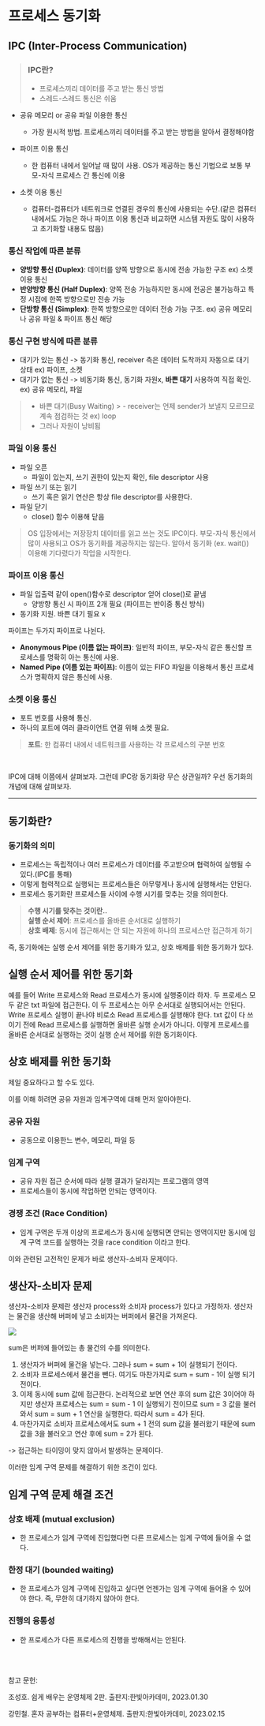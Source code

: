# 프로세스 동기화

## IPC (Inter-Process Communication)
>### IPC란?
> - 프로세스끼리 데이터를 주고 받는 통신 방법
> - 스레드-스레드 통신은 쉬움


- 공유 메모리 or 공유 파일 이용한 통신
  - 가장 원시적 방법. 프로세스끼리 데이터를 주고 받는 방법을 알아서 결정해야함


- 파이프 이용 통신
  - 한 컴퓨터 내에서 일어날 때 많이 사용. OS가 제공하는 통신 기법으로 보통 부모-자식 프로세스 간 통신에 이용


- 소켓 이용 통신
  - 컴퓨터-컴퓨터가 네트워크로 연결된 경우의 통신에 사용되는 수단.(같은 컴퓨터 내에서도 가능은 하나 파이프 이용 통신과 비교하면 시스템 자원도 많이 사용하고 초기화할 내용도 많음)

### 통신 작업에 따른 분류
- **양방향 통신 (Duplex)**: 데이터를 양쪽 방향으로 동시에 전송 가능한 구조 ex) 소켓 이용 통신
- **반양방향 통신 (Half Duplex)**: 양쪽 전송 가능하지만 동시에 전공은 불가능하고 특정 시점에 한쪽 방향으로만 전송 가능
- **단방향 통신 (Simplex)**: 한쪽 방향으로만 데이터 전송 가능 구조. ex) 공유 메모리나 공유 파일 & 파이프 통신 해당

### 통신 구현 방식에 따른 분류
- 대기가 있는 통신 -> 동기화 통신, receiver 측은 데이터 도착까지 자동으로 대기 상태 ex) 파이프, 소켓
- 대기가 없는 통신 -> 비동기화 통신, 동기화 자원x, **바쁜 대기** 사용하여 직접 확인. ex) 공유 메모리, 파일

> - 바쁜 대기(Busy Waiting)
    >  - receiver는 언제 sender가 보낼지 모르므로 계속 점검하는 것 ex) loop
>  - 그러나 자원이 낭비됨

### 파일 이용 통신
- 파일 오픈
  - 파일이 있는지, 쓰기 권한이 있는지 확인, file descriptor 사용
- 파일 쓰기 또는 읽기
  - 쓰기 혹은 읽기 연산은 항상 file descriptor를 사용한다.
- 파일 닫기
  - close() 함수 이용해 닫음
>OS 입장에서는 저장장치 데이터를 읽고 쓰는 것도 IPC이다.
> 부모-자식 통신에서 많이 사용되고 OS가 동기화를 제공하지는 않는다. 알아서 동기화 (ex. wait()) 이용해 기다렸다가 작업을 시작한다.

### 파이프 이용 통신
- 파일 입출력 같이 open()함수로 descriptor 얻어 close()로 끝냄
  - 양방향 통신 시 파이프 2개 필요 (파이프는 반이중 통신 방식)
- 동기화 지원. 바쁜 대기 필요 x

파이프는 두가지 파이프로 나뉜다.

- **Anonymous Pipe (이름 없는 파이프)**: 일반적 파이프, 부모-자식 같은 통신할 프로세스를 명확히 아는 통신에 사용. 
- **Named Pipe (이름 있는 파이프)**: 이름이 있는 FIFO 파일을 이용해서 통신 프로세스가 명확하지 않은 통신에 사용.

### 소켓 이용 통신
- 포트 번호를 사용해 통신.
- 하나의 포트에 여러 클라이언트 연결 위해 소켓 필요.
> **포트**: 한 컴퓨터 내에서 네트워크를 사용하는 각 프로세스의 구분 번호


<br/>

IPC에 대해 이쯤에서 살펴보자. 그런데 IPC랑 동기화랑 무슨 상관일까? 우선 동기화의 개념에 대해 살펴보자.

---
## 동기화란?

### 동기화의 의미
- 프로세스는 독립적이나 여러 프로세스가 데이터를 주고받으며 협력하여 실행될 수 있다.(IPC를 통해)
- 이렇게 협력적으로 실행되는 프로세스들은 아무렇게나 동시에 실행해서는 안된다.
- 프로세스 동기화란 프로세스들 사이에 수행 시기를 맞추는 것을 의미한다.

> **수행 시기를 맞추는 것이란..** <br/>
> **실행 순서 제어**: 프로세스를 올바른 순서대로 실행하기 <br/>
> **상호 배제**: 동시에 접근해서는 안 되는 자원에 하나의 프로세스만 접근하게 하기

즉, 동기화에는 실행 순서 제어를 위한 동기화가 있고, 상호 배제를 위한 동기화가 있다.

## 실행 순서 제어를 위한 동기화
예를 들어 Write 프로세스와 Read 프로세스가 동시에 실행중이라 하자. 두 프로세스 모두 같은 txt 파일에 접근한다. 이 두 프로세스는 아무 순서대로 실행되어서는 안된다.
Write 프로세스 실행이 끝나야 비로소 Read 프로세스를 실행해야 한다. txt 값이 다 쓰이기 전에 Read 프로세스를 실행하면 올바른 실행 순서가 아니다. 이렇게 프로세스를 올바른 순서대로
실행하는 것이 실행 순서 제어를 위한 동기화이다.

## 상호 배제를 위한 동기화
제일 중요하다고 할 수도 있다.

이를 이해 하려면 공유 자원과 임계구역에 대해 먼저 알아야한다.

### 공유 자원
- 공동으로 이용한느 변수, 메모리, 파일 등

### 임계 구역
- 공유 자원 접근 순서에 따라 실행 결과가 달라지는 프로그램의 영역
- 프로세스들이 동시에 작업하면 안되는 영역이다.

### 경쟁 조건 (Race Condition)
- 임계 구역은 두개 이상의 프로세스가 동시에 실행되면 안되는 영역이지만 동시에 임계 구역 코드를 실행하는 것을 race condition 이라고 한다.

이와 관련된 고전적인 문제가 바로 생산자-소비자 문제이다.

## 생산자-소비자 문제

생산자-소비자 문제란 생산자 process와 소비자 process가 있다고 가정하자. 생산자는 물건을 생산해 버퍼에 넣고 소비자는 버퍼에서 물건을 가져온다.

![](https://velog.velcdn.com/images%2Fcheal3%2Fpost%2F121b3f13-1abd-45c8-be90-21709fbc0695%2Fimage.png)

sum은 버퍼에 들어있는 총 물건의 수를 의미한다.

1. 생산자가 버퍼에 물건을 넣는다. 그러나 sum = sum + 1이 실행되기 전이다.
2. 소비자 프로세스에서 물건을 뺀다. 여기도 마찬가지로 sum = sum - 1이 실행 되기 전이다.
3. 이제 동시에 sum 값에 접근한다. 논리적으로 보면 연산 후의 sum 값은 3이어야 하지만 생산자 프로세스는 sum = sum - 1 이 실행되기 전이므로 sum = 3 값을 불러와서 sum = sum + 1 연산을 실행한다.
따라서 sum = 4가 된다.
4. 마찬가지로 소비자 프로세스에서도 sum + 1 전의 sum 값을 불러왔기 때문에 sum 값을 3을 불러오고 연산 후에 sum = 2가 된다.

-> 접근하는 타이밍이 맞지 않아서 발생하는 문제이다.

이러한 임계 구역 문제를 해결하기 위한 조건이 있다.

## 임계 구역 문제 해결 조건

### 상호 배제 (mutual exclusion)
- 한 프로세스가 임계 구역에 진입했다면 다른 프로세스는 임계 구역에 들어올 수 없다.

### 한정 대기 (bounded waiting)
- 한 프로세스가 임계 구역에 진입하고 싶다면 언젠가는 임계 구역에 들어올 수 있어야 한다. 즉, 무한히 대기하지 않아야 한다.

### 진행의 융통성
- 한 프로세스가 다른 프로세스의 진행을 방해해서는 안된다.

<br/>
<br/>

참고 문헌: 

조성호. 쉽게 배우는 운영체제 2판. 출판지:한빛아카데미, 2023.01.30

강민철. 혼자 공부하는 컴퓨터+운영체제. 출판지:한빛아카데미, 2023.02.15

